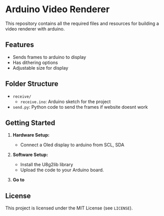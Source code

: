 # Arduino Video Renderer
This repository contains all the required files and resources for building a video renderer with arduino.

## Features

- Sends frames to arduino to display
- Has dithering options
- Adjustable size for display

## Folder Structure

- `receive/`
  - `receive.ino`: Arduino sketch for the project
- `send.py`: Python code to send the frames if website doesnt work

## Getting Started

1. **Hardware Setup:**
   - Connect a Oled display to arduino from SCL, SDA

2. **Software Setup:**
   - Install the U8g2lib library
   - Upload the code to your Arduino board.

3. **Go to**

## License
This project is licensed under the MIT License (see `LICENSE`).